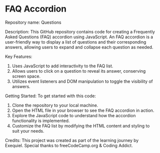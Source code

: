 # FAQ Accordion

Repository name: Questions

Description:
This GitHub repository contains code for creating a Frequently Asked Questions (FAQ) accordion using JavaScript. An FAQ accordion is a user-friendly way to display a list of questions and their corresponding answers, allowing users to expand and collapse each question as needed.

Key Features:
1) Uses JavaScript to add interactivity to the FAQ list.
2) Allows users to click on a question to reveal its answer, conserving screen space.
3) Utilizes event listeners and DOM manipulation to toggle the visibility of answers.

Getting Started:
To get started with this code:
1) Clone the repository to your local machine.
2) Open the HTML file in your browser to see the FAQ accordion in action.
3) Explore the JavaScript code to understand how the accordion functionality is implemented.
4) Customize the FAQ list by modifying the HTML content and styling to suit your needs.

Credits:
This project was created as part of the learning journey by Exequiel. Special thanks to freeCodeCamp.org & Coding Addict.
